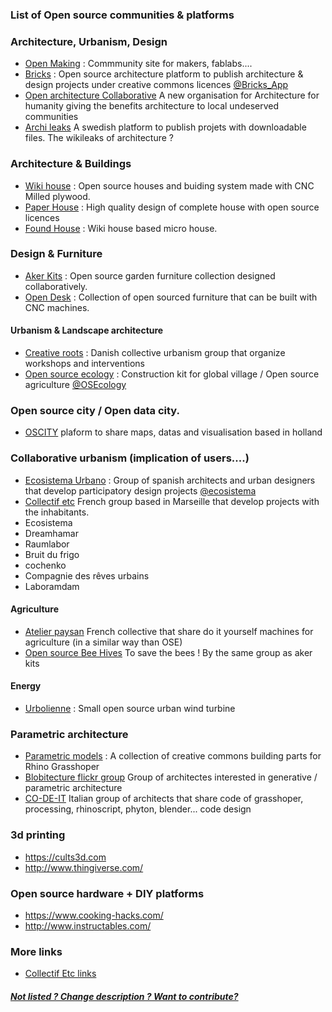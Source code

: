 
### List of Open source communities & platforms

### Architecture, Urbanism, Design

* [Open Making](https://openmaking.is) : Commmunity site for makers, fablabs....
* [Bricks](http://www.openbricks.io) : Open source architecture platform to publish architecture & design projects under creative commons licences [@Bricks_App](https://twitter.com/Bricks_App)
* [Open architecture Collaborative](http://www.openarchcollab.org) A new organisation for Architecture for humanity giving the benefits architecture to local undeserved communities
* [Archi leaks](http://archileaks.se/databas/) A swedish platform to publish projets with downloadable files. The wikileaks of architecture ? 

### Architecture & Buildings

* [Wiki house](http://wikihouse.cc) : Open source houses and buiding system made with CNC Milled plywood.
* [Paper House](http://paperhouses.co) : High quality design of complete house with open source licences 
* [Found House](http://foundhouse.cc) : Wiki house based micro house.

### Design & Furniture

* [Aker Kits](https://aker.me) : Open source garden furniture collection designed collaboratively.
* [Open Desk](https://www.opendesk.cc/) : Collection of open sourced furniture that can be built with CNC machines.


#### Urbanism & Landscape architecture

* [Creative roots](http://www.creativeroots.dk) : Danish collective urbanism group that organize workshops and interventions
* [Open source ecology](https://twitter.com/OSEcology) : Construction kit for global village / Open source agriculture [@OSEcology](https://twitter.com/OSEcology)

### Open source city / Open data city.

* [OSCITY](http://www.oscity.eu) plaform to share maps, datas and visualisation based in holland

### Collaborative urbanism (implication of users....)

* [Ecosistema Urbano](http://ecosistemaurbano.com) : Group of spanish architects and urban designers that develop participatory design projects [@ecosistema](https://twitter.com/OSEcology)
* [Collectif etc](http://www.collectifetc.com) French group based in Marseille that develop projects with the inhabitants.
* Ecosistema
* Dreamhamar
* Raumlabor
* Bruit du frigo
* cochenko
* Compagnie des rêves urbains
* Laboramdam

#### Agriculture 

* [Atelier paysan](http://www.latelierpaysan.org) French collective that share do it yourself machines for agriculture (in a similar way than OSE)
* [Open source Bee Hives](http://opensourcebeehives.net) To save the bees ! By the same group as aker kits

#### Energy 

* [Urbolienne](http://www.oshwa.org/definition) : Small open source urban wind turbine

### Parametric architecture 

* [Parametric models](http://www.parametricmodel.com) : A collection of creative commons building parts for Rhino Grasshoper
* [Blobitecture flickr group](https://www.flickr.com/groups/blobitecture) Group of architectes interested in generative / parametric architecture
* [CO-DE-IT](http://www.co-de-it.com) Italian group of architects that share code of grasshoper, processing, rhinoscript, phyton, blender... code design

### 3d printing

* https://cults3d.com
* http://www.thingiverse.com/

### Open source hardware +  DIY platforms

* https://www.cooking-hacks.com/
* http://www.instructables.com/

### More links 

* [Collectif Etc links](http://www.collectifetc.com/liens/)

##### [Not listed ? Change description ? Want to contribute?](/not-listed.md) 
